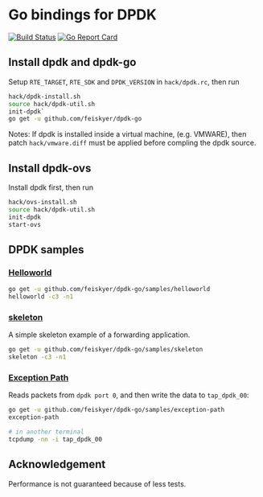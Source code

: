 # Go bindings for DPDK

[![Build Status](https://travis-ci.org/feiskyer/dpdk-go.svg?branch=master)](https://travis-ci.org/feiskyer/dpdk-go) [![Go Report Card](https://goreportcard.com/badge/github.com/feiskyer/dpdk-go)](https://goreportcard.com/report/github.com/feiskyer/dpdk-go)

## Install dpdk and dpdk-go

Setup `RTE_TARGET`, `RTE_SDK` and `DPDK_VERSION` in `hack/dpdk.rc`, then run

```sh
hack/dpdk-install.sh
source hack/dpdk-util.sh
init-dpdk`
go get -u github.com/feiskyer/dpdk-go
```

Notes: If dpdk is installed inside a virtual machine, (e.g. VMWARE), then patch `hack/vmware.diff` must be applied before compling the dpdk source.

## Install dpdk-ovs

Install dpdk first, then run

```sh
hack/ovs-install.sh
source hack/dpdk-util.sh
init-dpdk
start-ovs
```

## DPDK samples

### [Helloworld](http://dpdk.org/doc/guides/sample_app_ug/hello_world.html)

```sh
go get -u github.com/feiskyer/dpdk-go/samples/helloworld
helloworld -c3 -n1
```

### [skeleton](http://dpdk.org/doc/guides/sample_app_ug/skeleton.html)

A simple skeleton example of a forwarding application.

```sh
go get -u github.com/feiskyer/dpdk-go/samples/skeleton
skeleton -c3 -n1
```

### [Exception Path](http://dpdk.org/doc/guides/sample_app_ug/exception_path.html)

Reads packets from `dpdk port 0`, and then write the data to `tap_dpdk_00`:

```sh
go get -u github.com/feiskyer/dpdk-go/samples/exception-path
exception-path

# in another terminal
tcpdump -nn -i tap_dpdk_00
```

## Acknowledgement

Performance is not guaranteed because of less tests.
